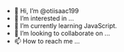 - 👋 Hi, I’m @otiisaac199
- 👀 I’m interested in ...
- 🌱 I’m currently learning JavaScript.
- 💞️ I’m looking to collaborate on ...
- 📫 How to reach me ...

<!---
otiisaac199/otiisaac199 is a ✨ special ✨ repository because its `README.md` (this file) appears on your GitHub profile.
You can click the Preview link to take a look at your changes.
--->
